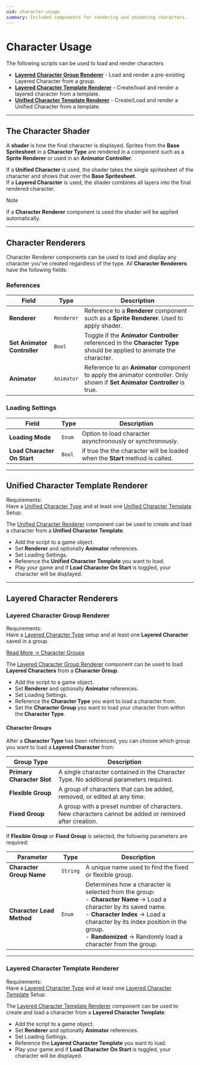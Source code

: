 ```yaml
---
uid: character-usage
summary: Included components for rendering and animating characters.
---
```


# Character Usage

The following scripts can be used to load and render characters

- **[Layered Character Group Renderer](#layered-character-group-renderer)** - Load and render a pre-existing Layered Character from a group.
- **[Layered Character Template Renderer](#layered-character-template-renderer)** - Create/load and render a layered character from a template.
- **[Unified Character Template Renderer](#unified-character-template-renderer)** - Create/Load and render a Unified Character from a template.

---

## The Character Shader

A **shader** is how the final character is displayed. Sprites from the **Base Spritesheet** in a **Character Type** are rendered in a component such as a **Sprite Renderer** or used in an **Animator Controller**.

If a **Unified Character** is used, the shader takes the single spritesheet of the character and shows that over the **Base Spritesheet**.  
If a **Layered Character** is used, the shader combines all layers into the final rendered character.  

> [!NOTE]
> If a **Character Renderer** component is used the shader will be applied automatically.

---

## Character Renderers

Character Renderer components can be used to load and display any character you've created regardless of the type. All **Character Renderers** have the following fields:

### References
| Field                       | Type       | Description                                                                                                                  |
| --------------------------- | ---------- | ---------------------------------------------------------------------------------------------------------------------------- |
| **Renderer**                | `Renderer` | Reference to a **Renderer** component such as a **Sprite Renderer**. Used to apply shader.                                   |
| **Set Animator Controller** | `Bool`     | Toggle if the **Animator Controller** referenced in the **Character Type** should be applied to animate the character.       |
| **Animator**                | `Animator` | Reference to an **Animator** component to apply the animator controller. Only shown if  **Set Animator Controller** is true. |

### Loading Settings
| Field                       | Type   | Description                                                                   |
| --------------------------- | ------ | ----------------------------------------------------------------------------- |
| **Loading Mode**            | `Enum` | Option to load character asynchronously or synchronously.                     |
| **Load Character On Start** | `Bool` | if true the the character will be loaded when the **Start** method is called. |

---

## Unified Character Template Renderer
Requirements:  
Have a [Unified Character Type](xref:unified-character-type) and at least one [Unified Character Template](xref:character-templates#unified-character-template) Setup.

The [Unified Character Renderer](xref:BlazerTech.CharacterManagement.Components.UnifiedCharacterTemplateRenderer) component can be used to create and load a character from a **Unified Character Template**.  
- Add the script to a game object.
- Set **Renderer** and optionally **Animator** references.
- Set Loading Settings.
- Reference the **Unified Character Template** you want to load.
- Play your game and if **Load Character On Start** is toggled, your character will be displayed.

---

## Layered Character Renderers

### Layered Character Group Renderer
Requirements:  
Have a [Layered Character Type](xref:layered-character-type) setup and at least one **Layered Character** saved in a group.

[Read More → Character Groups](xref:character-grouping-system)

The [Layered Character Group Renderer](xref:BlazerTech.CharacterManagement.Components.LayeredCharacterGroupRenderer) component can be used to load **Layered Characters** from a **Character Group**.
- Add the script to a game object.
- Set **Renderer** and optionally **Animator** references.
- Set Loading Settings.
- Reference the **Character Type** you want to load a character from.
- Set the **Character Group** you want to load your character from within the **Character Type**.

#### Character Groups
After a **Character Type** has been referenced, you can choose which group you want to load a **Layered Character** from:

| Group Type                 | Description                                                                                           |
| -------------------------- | ----------------------------------------------------------------------------------------------------- |
| **Primary Character Slot** | A single character contained in the Character Type. No additional parameters required.                |
| **Flexible Group**         | A group of characters that can be added, removed, or edited at any time.                              |
| **Fixed Group**            | A group with a preset number of characters. New characters cannot be added or removed after creation. |

If **Flexible Group** or **Fixed Group** is selected, the following parameters are required:

| Parameter                 | Type     | Description                                                                                                                                                                                                                                                                |
| ------------------------- | -------- | -------------------------------------------------------------------------------------------------------------------------------------------------------------------------------------------------------------------------------------------------------------------------- |
| **Character Group Name**  | `String` | A unique name used to find the fixed or flexible group.                                                                                                                                                                                                                    |
| **Character Load Method** | `Enum`   | Determines how a character is selected from the group: <br> - **Character Name** → Load a character by its saved name. <br> - **Character Index** → Load a character by its index position in the group. <br> - **Randomized** → Randomly load a character from the group. |

---

### Layered Character Template Renderer
Requirements:  
Have a [Layered Character Type](xref:layered-character-type) and at least one [Layered Character Template](xref:character-templates#layered-character-template) Setup.

The [Layered Character Template Renderer](xref:BlazerTech.CharacterManagement.Components.LayeredCharacterTemplateRenderer) component can be used to create and load a character from a  **Layered Character Template**.  
- Add the script to a game object.
- Set **Renderer** and optionally **Animator** references.
- Set Loading Settings.
- Reference the **Layered Character Template** you want to load.
- Play your game and if **Load Character On Start** is toggled, your character will be displayed.
